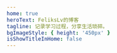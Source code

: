 ```yaml
---
home: true
heroText: FeliksLv的博客
tagline: 记录学习过程，分享生活琐碎。
bgImageStyle: { height: '450px' }
isShowTitleInHome: false
---
```

